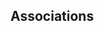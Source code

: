 <div id="title">

## Associations
</div>

<div id="body">

<include src="what/unit-inParent-asPanel.md" boilerplate />
<include src="navigability/unit-inParent-asPanel.md" boilerplate />
<include src="multiplicity/unit-inParent-asPanel.md" boilerplate />
<include src="dependencies/unit-inParent-asPanel.md" boilerplate />
<include src="composition/unit-inParent-asPanel.md" boilerplate />
<include src="aggregation/unit-inParent-asPanel.md" boilerplate />
<include src="associationClasses/unit-inParent-asPanel.md" boilerplate />

</div>